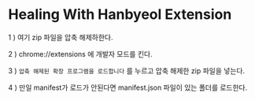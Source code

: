 # Healing With Hanbyeol Extension

1 ) 여기 zip 파일을 압축 해제하한다.

2 ) chrome://extensions 에 개발자 모드를 킨다.

3 ) `압축 해제된 확장 프로그램을 로드합니다` 를 누르고 압축 해제한 zip 파일을 넣는다.

4 ) 만일 manifest가 로드가 안된다면 manifest.json 파일이 있는 폴더를 로드한다.

